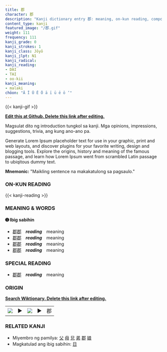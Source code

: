 ```yaml
---
title: 郡
character: 郡
description: "Kanji dictionary entry 郡: meaning, on-kun reading, compounds, origin, related kanji"
content_type: kanji
featured_image: "/郡.gif"
weight: 111
frequency: 111
kanji_grade: 0
kanji_strokes: 1
kanji_class: Jōyō
kanji_jlpt: N1
kanji_radical: 
kanji_reading: 
- DAI
- TAI
- oo-kii
kanji_meaning:
- malaki
chōon: "Ā Ī Ū Ē Ō ā ī ū ē ō ’"
---
```

[//]: # (Don't edit the line below. Kanji animated GIF code is automatically generated.)
{{< kanji-gif >}}

[//]: # (Edit below this line.)

**[Edit this at Github. Delete this link after editing.](https://github.com/tim0g/tim/tree/main/content/kanji/郡/index.md)**

Magsulat dito ng introduction tungkol sa kanji. Mga opinions, impressions, suggestions, trivia, ang kung ano-ano pa.

Generate Lorem Ipsum placeholder text for use in your graphic, print and web layouts, and discover plugins for your favorite writing, design and blogging tools. Explore the origins, history and meaning of the famous passage, and learn how Lorem Ipsum went from scrambled Latin passage to ubiqitous dummy text.
 
**Mnemonic:** "Maikling sentence na makakatulong sa pagsaulo."

### ON-KUN READING

[//]: # (Don't edit the line below. ON-KUN READING code is automatically generated.)
{{< kanji-reading >}}

### MEANING & WORDS

#### ➊ **Ibig sabihin**
  - [郡](../郡)[郡](../郡)　***reading***　meaning
  - [郡](../郡)[郡](../郡)　***reading***　meaning
  - [郡](../郡)[郡](../郡)　***reading***　meaning
  - [郡](../郡)[郡](../郡)　***reading***　meaning

### SPECIAL READING
  - [郡](../郡)[郡](../郡)　***reading***　meaning

### ORIGIN

**[Search Wiktionary. Delete this link after editing.](https://wiktionary.org/wiki/郡)**
<table class="kanji-table"><tr><td>
<img src="60px-郡-bronze.svg.png">
</td><td>▶</td><td>
<img src="60px-郡-oracle.svg.png">
</td><td>▶</td>
<td class="kanji-origin">郡</td>
</tr></table>

### RELATED KANJI
- Miyembro ng pamilya: [父](../父) [母](../母) [兄](../兄) [弟](../弟) [郡](../郡) [娘](../娘)
- Magkatulad ang ibig sabihin: [日](../日)
